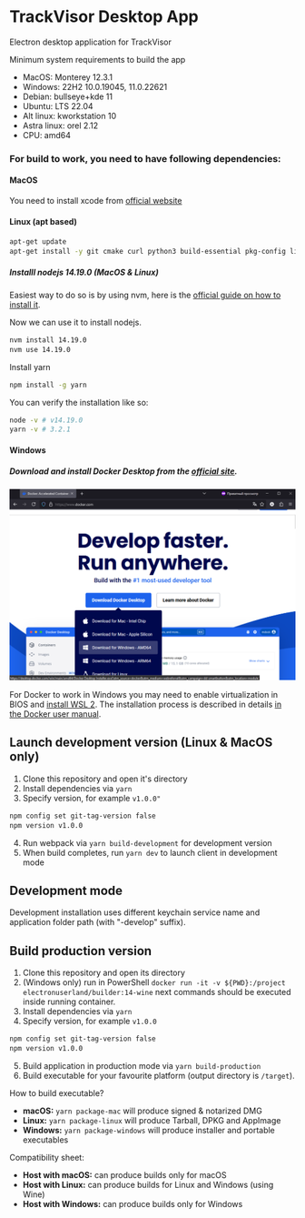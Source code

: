 TrackVisor Desktop App  
==========
Electron desktop application for TrackVisor  

Minimum system requirements to build the app
- MacOS: Monterey 12.3.1  
- Windows: 22H2 10.0.19045, 11.0.22621
- Debian: bullseye+kde 11
- Ubuntu: LTS 22.04
- Alt linux: kworkstation 10
- Astra linux: orel 2.12
- CPU: amd64

### For build to work, you need to have following dependencies:
#### MacOS
You need to install xcode from [official website](https://developer.apple.com/xcode/)

#### Linux (apt based)
```bash
apt-get update
apt-get install -y git cmake curl python3 build-essential pkg-config libsecret-1-0 libsecret-1-dev ca-certificates openssh-client dpkg-dev dpkg-sig
```
##### Installl nodejs 14.19.0 (MacOS & Linux)  
Easiest way to do so is by using nvm, here is the [official guide on how to install it](https://github.com/nvm-sh/nvm?tab=readme-ov-file#install--update-script).  

Now we can use it to install nodejs.  
```bash
nvm install 14.19.0
nvm use 14.19.0
```
Install yarn
```bash
npm install -g yarn
```

You can verify the installation like so:
```bash
node -v # v14.19.0
yarn -v # 3.2.1
```

#### Windows
##### Download and install Docker Desktop from the [official site](https://www.docker.com/).

![docker](docker-desktop.png)

For Docker to work in Windows you may need to enable virtualization in BIOS and [install WSL 2](https://learn.microsoft.com/en-us/windows/wsl/install). The installation process is described in details [in the Docker user manual](https://docs.docker.com/desktop/setup/install/windows-install/).


## Launch development version (Linux & MacOS only)
1. Clone this repository and open it's directory
2. Install dependencies via `yarn`
3. Specify version, for example `v1.0.0"`
```bash
npm config set git-tag-version false
npm version v1.0.0
```
4. Run webpack via `yarn build-development` for development version
5. When build completes, run `yarn dev` to launch client in development mode

## Development mode
Development installation uses different keychain service name and application folder path (with "-develop" suffix).

## Build production version
1. Clone this repository and open its directory
2. (Windows only) run in PowerShell `docker run -it -v ${PWD}:/project electronuserland/builder:14-wine` next commands should be executed inside running container.
3. Install dependencies via `yarn`
4. Specify version, for example `v1.0.0`
```bash
npm config set git-tag-version false
npm version v1.0.0
```
5. Build application in production mode via `yarn build-production`
6. Build executable for your favourite platform (output directory is `/target`).


How to build executable?
  - **macOS:** `yarn package-mac` will produce signed & notarized DMG
  - **Linux:** `yarn package-linux` will produce Tarball, DPKG and AppImage
  - **Windows:** `yarn package-windows` will produce installer and portable executables

Compatibility sheet:
  - **Host with macOS:** can produce builds only for macOS
  - **Host with Linux:** can produce builds for Linux and Windows (using Wine)
  - **Host with Windows:** can produce builds only for Windows
